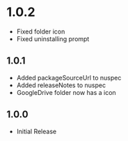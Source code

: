 # 1.0.2

- Fixed folder icon
- Fixed uninstalling prompt

## 1.0.1

- Added packageSourceUrl to nuspec
- Added releaseNotes to nuspec
- GoogleDrive folder now has a icon

## 1.0.0

- Initial Release
